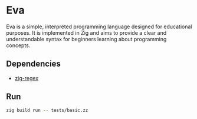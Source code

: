 # Eva

Eva is a simple, interpreted programming language designed for educational purposes. It is implemented in Zig and aims to provide a clear and understandable syntax for beginners learning about programming concepts.

## Dependencies

- [zig-regex](https://github.com/tiehuis/zig-regex)

## Run

```bash
zig build run -- tests/basic.zz
```
